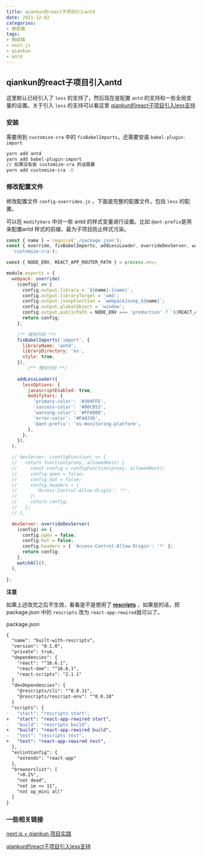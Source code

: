 ```yaml
---
title: qiankun的react子项目引入antd
date: 2021-12-02
categories:
- 微前端
tags:
- 微前端
- next.js
- qiankun
- antd
---
```




## qiankun的react子项目引入antd

这里默认已经引入了 `less` 的支持了，然后现在是配置 `antd` 的支持和一些全局变量的设置。关于引入 `less` 的支持可以看这里 [qiankun的react子项目引入less支持]()

### 安装

需要用到 `customize-cra` 中的 `fixBabelImports`，还需要安装 `babel-plugin-import`

```bash
yarn add antd 
yarn add babel-plugin-import
// 如果没有装 customize-cra 的话需要
yarn add customize-cra -D
```



### 修改配置文件

修改配置文件 `config-overrides.js` ，下面是完整的配置文件，包括 `less` 的配置。

可以在 `modifyVars` 中对一些 antd 的样式变量进行设置。比如 `@ant-prefix`是用来配置antd 样式的前缀，最为子项目防止样式污染。

```js
const { name } = require('./package.json');
const { override, fixBabelImports, addLessLoader, overrideDevServer, watchAll } = require(
  'customize-cra');

const { NODE_ENV, REACT_APP_ROUTER_PATH } = process.env;

module.exports = {
  webpack: override(
    (config) => {
      config.output.library = `${name}-[name]`;
      config.output.libraryTarget = 'umd';
      config.output.jsonpFunction = `webpackJsonp_${name}`;
      config.output.globalObject = 'window';
      config.output.publicPath = NODE_ENV === 'production' ? `${REACT_APP_ROUTER_PATH}/` : '';
      return config;
    },

    /** 增加代码 **/
    fixBabelImports('import', {
      libraryName: 'antd',
      libraryDirectory: 'es',
      style: true,
    }),
		/** 增加代码 **/
    
    addLessLoader({
      lessOptions: {
        javascriptEnabled: true,
        modifyVars: {
          'primary-color': '#304FFE',
          'success-color': '#00C853',
          'warning-color': '#FFA000',
          'error-color': '#F44336',
          '@ant-prefix': 'os-monitoring-platform',
        },
      },
    }),
  ),

  // devServer: (configFunction) => {
  //   return function(proxy, allowedHost) {
  //     const config = configFunction(proxy, allowedHost);
  //     config.open = false;
  //     config.hot = false;
  //     config.headers = {
  //       'Access-Control-Allow-Origin': '*',
  //     };
  //     return config;
  //   };
  // },

  devServer: overrideDevServer(
    (config) => {
      config.open = false;
      config.hot = false;
      config.headers = { 'Access-Control-Allow-Origin': '*' };
      return config;
    },
    watchAll(),
  ),

};

```



**注意**

如果上述改完之后不生效，看看是不是使用了 **[rescripts](https://github.com/harrysolovay/rescripts)** ，如果是的话，把 package.json 中的 `rescripts` 改为 `react-app-rewired`就可以了。

package.json

```diff
{
  "name": "built-with-rescripts",
  "version": "0.1.0",
  "private": true,
  "dependencies": {
    "react": "^16.6.1",
    "react-dom": "^16.6.1",
    "react-scripts": "2.1.1"
  }
  "devDependencies": {
    "@rescripts/cli": "^0.0.11",
    "@rescripts/rescript-env": "^0.0.10"
  }
  "scripts": {
-   "start": "rescripts start",
+   "start": "react-app-rewired start",
-   "build": "rescripts build",
+   "build": "react-app-rewired build",
-   "test": "rescripts test",
+   "test": "react-app-rewired test",
  },
  "eslintConfig": {
    "extends": "react-app"
  },
  "browserslist": [
    ">0.2%",
    "not dead",
    "not ie <= 11",
    "not op_mini all"
  ]
}
```



### 一些相关链接

[next.js + qiankun 项目实践](https://xudany.github.io/%E5%BE%AE%E5%89%8D%E7%AB%AF/2021/10/19/next.js-+-qiankun-%E9%A1%B9%E7%9B%AE%E5%AE%9E%E8%B7%B5/)

[qiankun的react子项目引入less支持]()